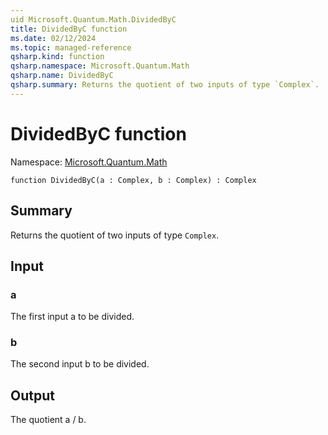 ```yaml
---
uid Microsoft.Quantum.Math.DividedByC
title: DividedByC function
ms.date: 02/12/2024
ms.topic: managed-reference
qsharp.kind: function
qsharp.namespace: Microsoft.Quantum.Math
qsharp.name: DividedByC
qsharp.summary: Returns the quotient of two inputs of type `Complex`.
---
```


# DividedByC function

Namespace: [Microsoft.Quantum.Math](xref:Microsoft.Quantum.Math)

```qsharp
function DividedByC(a : Complex, b : Complex) : Complex
```

## Summary
Returns the quotient of two inputs of type `Complex`.

## Input
### a
The first input a to be divided.
### b
The second input b to be divided.

## Output
The quotient a / b.
